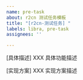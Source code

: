 ```yaml
---
name: pre-task
about: r2cn 测试任务模板
title: "[r2cn-测试任务] "
labels: libra, pre-task
assignees: ''

---
```


[具体描述] XXX 具体功能描述

[实现方案] XXX 实现方案描述